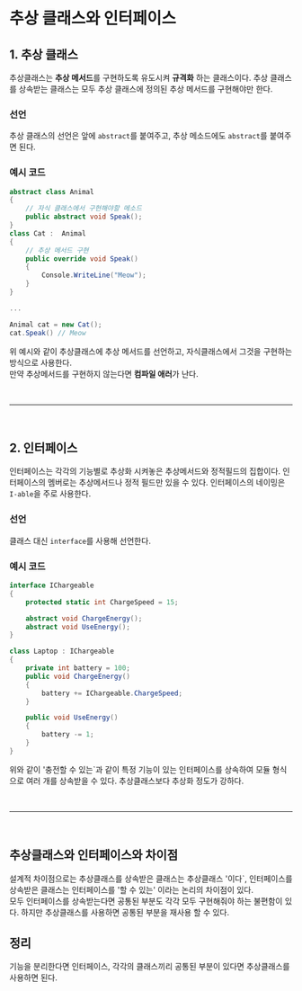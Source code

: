 # 추상 클래스와 인터페이스

## 1. 추상 클래스
추상클래스는 **추상 메서드**를 구현하도록 유도시켜 **규격화** 하는 클래스이다. 추상 클래스를 상속받는 클래스는 모두 추상 클래스에 정의된 추상 메서드를 구현해야만 한다. <br>

### 선언
추상 클래스의 선언은 앞에 `abstract`를 붙여주고, 추상 메소드에도 `abstract`를 붙여주면 된다.

### 예시 코드
```cs
abstract class Animal
{
    // 자식 클래스에서 구현해야할 메소드
    public abstract void Speak();
}
class Cat :  Animal
{
    // 추상 메서드 구현
    public override void Speak()
    {
        Console.WriteLine("Meow");
    }
}

...

Animal cat = new Cat();
cat.Speak() // Meow
```
위 예시와 같이 추상클래스에 추상 메서드를 선언하고, 자식클래스에서 그것을 구현하는 방식으로 사용한다. <br> 
만약 추상메서드를 구현하지 않는다면 **컴파일 애러**가 난다.

<br>

---

<br>

## 2. 인터페이스
인터페이스는 각각의 기능별로 추상화 시켜놓은 추상메서드와 정적필드의 집합이다. 인터페이스의 멤버로는 추상메서드나 정적 필드만 있을 수 있다. 인터페이스의 네이밍은 `I-able`을 주로 사용한다.

### 선언
클래스 대신 `interface`를 사용해 선언한다.

### 예시 코드
```cs
interface IChargeable
{
    protected static int ChargeSpeed = 15;

    abstract void ChargeEnergy();
    abstract void UseEnergy();
}

class Laptop : IChargeable
{
    private int battery = 100;
    public void ChargeEnergy()
    {
        battery += IChargeable.ChargeSpeed;
    }

    public void UseEnergy()
    {
        battery -= 1;
    }
}
```
위와 같이 '충전할 수 있는`과 같이 특정 기능이 있는 인터페이스를 상속하여 모듈 형식으로 여러 개를 상속받을 수 있다. 추상클래스보다 추상화 정도가 강하다.

<br>

---

<br>

## 추상클래스와 인터페이스와 차이점
설계적 차이점으로는 추상클래스를 상속받은 클래스는 추상클래스 '이다`, 인터페이스를 상속받은 클래스는 인터페이스를 '할 수 있는' 이라는 논리의 차이점이 있다. <br>
모두 인터페이스를 상속받는다면 공통된 부분도 각각 모두 구현해줘야 하는 불편함이 있다. 하지만 추상클래스를 사용하면 공통된 부분을 재사용 할 수 있다.<br>
## 정리
기능을 분리한다면 인터페이스, 각각의 클래스끼리 공통된 부분이 있다면 추상클래스를 사용하면 된다.
